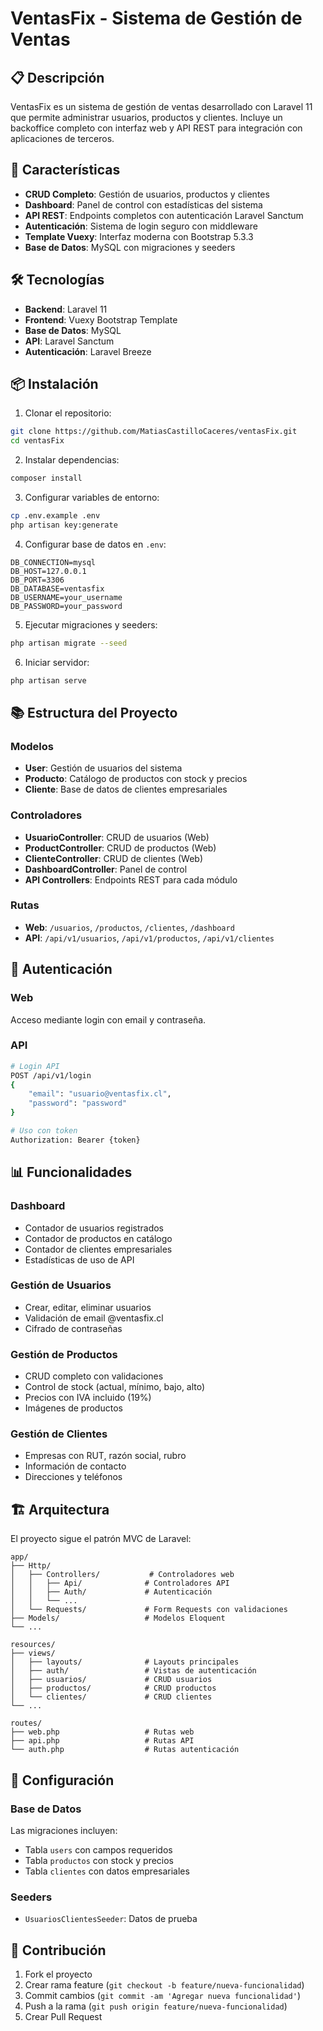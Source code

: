 # VentasFix - Sistema de Gestión de Ventas

## 📋 Descripción

VentasFix es un sistema de gestión de ventas desarrollado con Laravel 11 que permite administrar usuarios, productos y clientes. Incluye un backoffice completo con interfaz web y API REST para integración con aplicaciones de terceros.

## 🚀 Características

- **CRUD Completo**: Gestión de usuarios, productos y clientes
- **Dashboard**: Panel de control con estadísticas del sistema
- **API REST**: Endpoints completos con autenticación Laravel Sanctum
- **Autenticación**: Sistema de login seguro con middleware
- **Template Vuexy**: Interfaz moderna con Bootstrap 5.3.3
- **Base de Datos**: MySQL con migraciones y seeders

## 🛠️ Tecnologías

- **Backend**: Laravel 11
- **Frontend**: Vuexy Bootstrap Template
- **Base de Datos**: MySQL
- **API**: Laravel Sanctum
- **Autenticación**: Laravel Breeze

## 📦 Instalación

1. Clonar el repositorio:
```bash
git clone https://github.com/MatiasCastilloCaceres/ventasFix.git
cd ventasFix
```

2. Instalar dependencias:
```bash
composer install
```

3. Configurar variables de entorno:
```bash
cp .env.example .env
php artisan key:generate
```

4. Configurar base de datos en `.env`:
```env
DB_CONNECTION=mysql
DB_HOST=127.0.0.1
DB_PORT=3306
DB_DATABASE=ventasfix
DB_USERNAME=your_username
DB_PASSWORD=your_password
```

5. Ejecutar migraciones y seeders:
```bash
php artisan migrate --seed
```

6. Iniciar servidor:
```bash
php artisan serve
```

## 📚 Estructura del Proyecto

### Modelos
- **User**: Gestión de usuarios del sistema
- **Producto**: Catálogo de productos con stock y precios
- **Cliente**: Base de datos de clientes empresariales

### Controladores
- **UsuarioController**: CRUD de usuarios (Web)
- **ProductController**: CRUD de productos (Web)  
- **ClienteController**: CRUD de clientes (Web)
- **DashboardController**: Panel de control
- **API Controllers**: Endpoints REST para cada módulo

### Rutas
- **Web**: `/usuarios`, `/productos`, `/clientes`, `/dashboard`
- **API**: `/api/v1/usuarios`, `/api/v1/productos`, `/api/v1/clientes`

## 🔐 Autenticación

### Web
Acceso mediante login con email y contraseña.

### API
```bash
# Login API
POST /api/v1/login
{
    "email": "usuario@ventasfix.cl",
    "password": "password"
}

# Uso con token
Authorization: Bearer {token}
```

## 📊 Funcionalidades

### Dashboard
- Contador de usuarios registrados
- Contador de productos en catálogo  
- Contador de clientes empresariales
- Estadísticas de uso de API

### Gestión de Usuarios
- Crear, editar, eliminar usuarios
- Validación de email @ventasfix.cl
- Cifrado de contraseñas

### Gestión de Productos
- CRUD completo con validaciones
- Control de stock (actual, mínimo, bajo, alto)
- Precios con IVA incluido (19%)
- Imágenes de productos

### Gestión de Clientes
- Empresas con RUT, razón social, rubro
- Información de contacto
- Direcciones y teléfonos

## 🏗️ Arquitectura

El proyecto sigue el patrón MVC de Laravel:

```
app/
├── Http/
│   ├── Controllers/           # Controladores web
│   │   ├── Api/              # Controladores API
│   │   ├── Auth/             # Autenticación
│   │   └── ...
│   └── Requests/             # Form Requests con validaciones
├── Models/                   # Modelos Eloquent
└── ...

resources/
├── views/
│   ├── layouts/              # Layouts principales
│   ├── auth/                 # Vistas de autenticación
│   ├── usuarios/             # CRUD usuarios
│   ├── productos/            # CRUD productos
│   └── clientes/             # CRUD clientes
└── ...

routes/
├── web.php                   # Rutas web
├── api.php                   # Rutas API
└── auth.php                  # Rutas autenticación
```

## 🔧 Configuración

### Base de Datos
Las migraciones incluyen:
- Tabla `users` con campos requeridos
- Tabla `productos` con stock y precios
- Tabla `clientes` con datos empresariales

### Seeders
- `UsuariosClientesSeeder`: Datos de prueba

## 🤝 Contribución

1. Fork el proyecto
2. Crear rama feature (`git checkout -b feature/nueva-funcionalidad`)
3. Commit cambios (`git commit -am 'Agregar nueva funcionalidad'`)
4. Push a la rama (`git push origin feature/nueva-funcionalidad`)
5. Crear Pull Request





